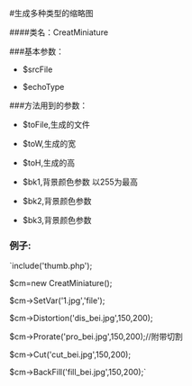 #生成多种类型的缩略图

####类名：CreatMiniature

###基本参数：

* $srcFile

* $echoType

###方法用到的参数：

* $toFile,生成的文件

* $toW,生成的宽 

* $toH,生成的高

* $bk1,背景颜色参数 以255为最高

* $bk2,背景颜色参数 

* $bk3,背景颜色参数

### 例子:
`include('thumb.php');

 $cm=new CreatMiniature();

 $cm->SetVar('1.jpg','file');

 $cm->Distortion('dis_bei.jpg',150,200);

 $cm->Prorate('pro_bei.jpg',150,200);//附带切割

 $cm->Cut('cut_bei.jpg',150,200);
 
 $cm->BackFill('fill_bei.jpg',150,200);`

